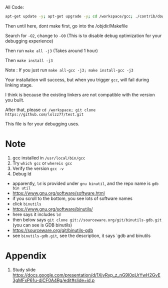 All Code:
```bash
apt-get update -y; apt-get upgrade -y; cd /workspace/gcc; ./contrib/download_prerequisites; apt-get install flex cmake gdb -y; cd ../; mkdir objdir; cd objdir; $PWD/../gcc/configure --enable-languages=c,c++ --disable-multilib;
```
Then until here, dont make first, go into the /objdir/Makefile

Search for `-O2`, change to `-O0` (This is to disable debug optimization for your debugging experience)

Then run `make all -j3` (Takes around 1 hour)

Then `make install -j3`

Note : If you just run `make all-gcc -j3; make install-gcc -j3`

Your installation will success, but when you trigger `gcc`, will fail during linking stage.

I think is because the existing linkers are not compatible with the version you built.

After that, please `cd /workspace; git clone https://github.com/lolzz77/test.git`

This file is for your debugging uses.

# Note
1. gcc installed in `/usr/local/bin/gcc`
2. Try `which gcc` or `whereis gcc`
3. Verify the version `gcc -v`
4. Debug ld
- apparently, `ld` is provided under `gnu binutil`, and the repo name is `gdb bin util`
- https://www.gnu.org/software/software.html
- if you scroll to the bottom, you see lots of software names
- click `binutils`
- https://www.gnu.org/software/binutils/
- here says it includes `ld`
- then below says `git clone git://sourceware.org/git/binutils-gdb.git` (you can see is GDB binutils)
- https://sourceware.org/git/binutils-gdb
- see `binutils-gdb.git`, see the description, it says `gdb and binutils

# Appendix
1. Study slide
https://docs.google.com/presentation/d/1XjvRyp_z_nG9I0qUrYwH2GvE3gMFxP61u-djCF0A4Rg/edit#slide=id.p